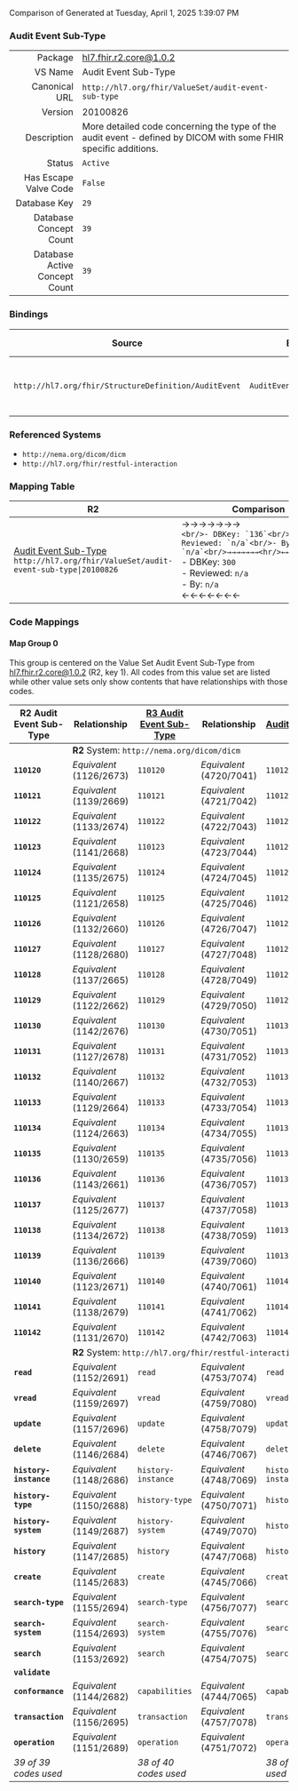 Comparison of 
Generated at Tuesday, April 1, 2025 1:39:07 PM

### Audit Event Sub-Type

|      |     |
| ---: | --- |
| Package | hl7.fhir.r2.core@1.0.2 |
| VS Name | Audit Event Sub-Type |
| Canonical URL | `http://hl7.org/fhir/ValueSet/audit-event-sub-type` |
| Version | 20100826 |
| Description | More detailed code concerning the type of the audit event - defined by DICOM with some FHIR specific additions. |
| Status | `Active` |
| Has Escape Valve Code | `False` |
| Database Key | `29` |
| Database Concept Count | `39` |
| Database Active Concept Count | `39` |
### Bindings

| Source | Element | Binding | Strength | Element Short |
| ------ | ------- | ------- | -------- | ------------- |
| `http://hl7.org/fhir/StructureDefinition/AuditEvent` | `AuditEvent.event.subtype` | `http://hl7.org/fhir/ValueSet/audit-event-sub-type` | `Extensible` | More specific type/id for the event |

### Referenced Systems

* `http://nema.org/dicom/dicm`
* `http://hl7.org/fhir/restful-interaction`
### Mapping Table

| R2 | Comparison | R3 | Comparison | R4 | Comparison | R4B | Comparison | R5
| --- | --- | --- | --- | --- | --- | --- | --- | ---
| [Audit Event Sub-Type](/docs/R2/ValueSets/AuditEventSubType.md)<br/> `http://hl7.org/fhir/ValueSet/audit-event-sub-type\|20100826` | →→→→→→→<br/>``<br/>- DBKey: `136`<br/>- Reviewed: `n/a`<br/>- By: `n/a`<br/>→→→→→→→<hr/>←←←←←←←<br/>``<br/>- DBKey: `300`<br/>- Reviewed: `n/a`<br/>- By: `n/a`<br/>←←←←←←←| [Audit Event Sub-Type](/docs/R3/ValueSets/AuditEventSubType.md)<br/> `http://hl7.org/fhir/ValueSet/audit-event-sub-type\|20100826` | →→→→→→→<br/>``<br/>- DBKey: `503`<br/>- Reviewed: `n/a`<br/>- By: `n/a`<br/>→→→→→→→<hr/>←←←←←←←<br/>``<br/>- DBKey: `724`<br/>- Reviewed: `n/a`<br/>- By: `n/a`<br/>←←←←←←←| [AuditEventSub-Type](/docs/R4/ValueSets/AuditEventSubType.md)<br/> `http://hl7.org/fhir/ValueSet/audit-event-sub-type\|4.0.1` | <br/>*no map*<br/><hr/><br/>*no map*<br/>| | | | 
### Code Mappings


#### Map Group 0

This group is centered on the Value Set Audit Event Sub-Type from hl7.fhir.r2.core@1.0.2 (R2, key 1).
All codes from this value set are listed while other value sets only show contents that have relationships with those codes.

| R2 Audit Event Sub-Type| Relationship | [R3 Audit Event Sub-Type](/docs/R3/ValueSets/AuditEventSubType.md)| Relationship | [R4 AuditEventSub-Type](/docs/R4/ValueSets/AuditEventSubType.md)| Relationship | *No Map* | Relationship | *No Map* 
| --- | --- | --- | --- | --- | --- | --- | --- | ---
| <td colspan="8">**R2** System: `http://nema.org/dicom/dicm`
| **`110120`**| _Equivalent_ <br/>(1126/2673)| `110120`| _Equivalent_ <br/>(4720/7041)| `110120`| | | | | 
| **`110121`**| _Equivalent_ <br/>(1139/2669)| `110121`| _Equivalent_ <br/>(4721/7042)| `110121`| | | | | 
| **`110122`**| _Equivalent_ <br/>(1133/2674)| `110122`| _Equivalent_ <br/>(4722/7043)| `110122`| | | | | 
| **`110123`**| _Equivalent_ <br/>(1141/2668)| `110123`| _Equivalent_ <br/>(4723/7044)| `110123`| | | | | 
| **`110124`**| _Equivalent_ <br/>(1135/2675)| `110124`| _Equivalent_ <br/>(4724/7045)| `110124`| | | | | 
| **`110125`**| _Equivalent_ <br/>(1121/2658)| `110125`| _Equivalent_ <br/>(4725/7046)| `110125`| | | | | 
| **`110126`**| _Equivalent_ <br/>(1132/2660)| `110126`| _Equivalent_ <br/>(4726/7047)| `110126`| | | | | 
| **`110127`**| _Equivalent_ <br/>(1128/2680)| `110127`| _Equivalent_ <br/>(4727/7048)| `110127`| | | | | 
| **`110128`**| _Equivalent_ <br/>(1137/2665)| `110128`| _Equivalent_ <br/>(4728/7049)| `110128`| | | | | 
| **`110129`**| _Equivalent_ <br/>(1122/2662)| `110129`| _Equivalent_ <br/>(4729/7050)| `110129`| | | | | 
| **`110130`**| _Equivalent_ <br/>(1142/2676)| `110130`| _Equivalent_ <br/>(4730/7051)| `110130`| | | | | 
| **`110131`**| _Equivalent_ <br/>(1127/2678)| `110131`| _Equivalent_ <br/>(4731/7052)| `110131`| | | | | 
| **`110132`**| _Equivalent_ <br/>(1140/2667)| `110132`| _Equivalent_ <br/>(4732/7053)| `110132`| | | | | 
| **`110133`**| _Equivalent_ <br/>(1129/2664)| `110133`| _Equivalent_ <br/>(4733/7054)| `110133`| | | | | 
| **`110134`**| _Equivalent_ <br/>(1124/2663)| `110134`| _Equivalent_ <br/>(4734/7055)| `110134`| | | | | 
| **`110135`**| _Equivalent_ <br/>(1130/2659)| `110135`| _Equivalent_ <br/>(4735/7056)| `110135`| | | | | 
| **`110136`**| _Equivalent_ <br/>(1143/2661)| `110136`| _Equivalent_ <br/>(4736/7057)| `110136`| | | | | 
| **`110137`**| _Equivalent_ <br/>(1125/2677)| `110137`| _Equivalent_ <br/>(4737/7058)| `110137`| | | | | 
| **`110138`**| _Equivalent_ <br/>(1134/2672)| `110138`| _Equivalent_ <br/>(4738/7059)| `110138`| | | | | 
| **`110139`**| _Equivalent_ <br/>(1136/2666)| `110139`| _Equivalent_ <br/>(4739/7060)| `110139`| | | | | 
| **`110140`**| _Equivalent_ <br/>(1123/2671)| `110140`| _Equivalent_ <br/>(4740/7061)| `110140`| | | | | 
| **`110141`**| _Equivalent_ <br/>(1138/2679)| `110141`| _Equivalent_ <br/>(4741/7062)| `110141`| | | | | 
| **`110142`**| _Equivalent_ <br/>(1131/2670)| `110142`| _Equivalent_ <br/>(4742/7063)| `110142`| | | | | 
| <td colspan="8">**R2** System: `http://hl7.org/fhir/restful-interaction`
| **`read`**| _Equivalent_ <br/>(1152/2691)| `read`| _Equivalent_ <br/>(4753/7074)| `read`| | | | | 
| **`vread`**| _Equivalent_ <br/>(1159/2697)| `vread`| _Equivalent_ <br/>(4759/7080)| `vread`| | | | | 
| **`update`**| _Equivalent_ <br/>(1157/2696)| `update`| _Equivalent_ <br/>(4758/7079)| `update`| | | | | 
| **`delete`**| _Equivalent_ <br/>(1146/2684)| `delete`| _Equivalent_ <br/>(4746/7067)| `delete`| | | | | 
| **`history-instance`**| _Equivalent_ <br/>(1148/2686)| `history-instance`| _Equivalent_ <br/>(4748/7069)| `history-instance`| | | | | 
| **`history-type`**| _Equivalent_ <br/>(1150/2688)| `history-type`| _Equivalent_ <br/>(4750/7071)| `history-type`| | | | | 
| **`history-system`**| _Equivalent_ <br/>(1149/2687)| `history-system`| _Equivalent_ <br/>(4749/7070)| `history-system`| | | | | 
| **`history`**| _Equivalent_ <br/>(1147/2685)| `history`| _Equivalent_ <br/>(4747/7068)| `history`| | | | | 
| **`create`**| _Equivalent_ <br/>(1145/2683)| `create`| _Equivalent_ <br/>(4745/7066)| `create`| | | | | 
| **`search-type`**| _Equivalent_ <br/>(1155/2694)| `search-type`| _Equivalent_ <br/>(4756/7077)| `search-type`| | | | | 
| **`search-system`**| _Equivalent_ <br/>(1154/2693)| `search-system`| _Equivalent_ <br/>(4755/7076)| `search-system`| | | | | 
| **`search`**| _Equivalent_ <br/>(1153/2692)| `search`| _Equivalent_ <br/>(4754/7075)| `search`| | | | | 
| **`validate`**| | | | | | | | | 
| **`conformance`**| _Equivalent_ <br/>(1144/2682)| `capabilities`| _Equivalent_ <br/>(4744/7065)| `capabilities`| | | | | 
| **`transaction`**| _Equivalent_ <br/>(1156/2695)| `transaction`| _Equivalent_ <br/>(4757/7078)| `transaction`| | | | | 
| **`operation`**| _Equivalent_ <br/>(1151/2689)| `operation`| _Equivalent_ <br/>(4751/7072)| `operation`| | | | | 
| *39 of 39 codes used* | | *38 of 40 codes used* | | *38 of 40 codes used* | | | | 

